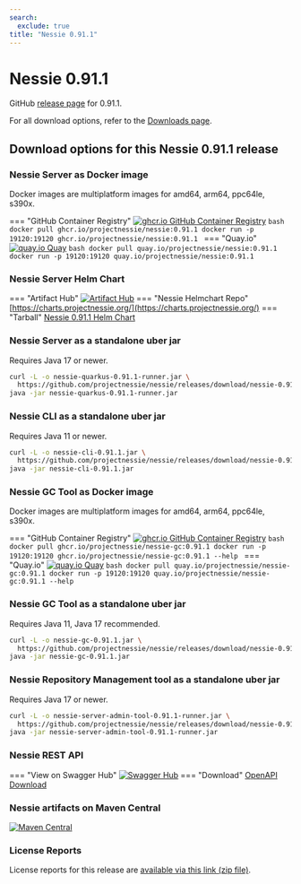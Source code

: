 ```yaml
---
search:
  exclude: true
title: "Nessie 0.91.1"
---
```


# Nessie 0.91.1

GitHub [release page](https://github.com/projectnessie/nessie/releases/tag/nessie-0.91.1) for 0.91.1.

For all download options, refer to the [Downloads page](../downloads/index.md).


## Download options for this Nessie 0.91.1 release

### Nessie Server as Docker image

Docker images are multiplatform images for amd64, arm64, ppc64le, s390x.

=== "GitHub Container Registry"
    [![ghcr.io GitHub Container Registry](https://img.shields.io/maven-central/v/org.projectnessie.nessie/nessie?label=quay.io+Docker&logo=docker&color=3f6ec6&style=for-the-badge&logoColor=white)](https://ghcr.io/projectnessie/nessie)
    ```bash
    docker pull ghcr.io/projectnessie/nessie:0.91.1
    docker run -p 19120:19120 ghcr.io/projectnessie/nessie:0.91.1
    ```
=== "Quay.io"
    [![quay.io Quay](https://img.shields.io/maven-central/v/org.projectnessie.nessie/nessie?label=quay.io+Docker&logo=docker&color=3f6ec6&style=for-the-badge&logoColor=white)](https://quay.io/repository/projectnessie/nessie?tab=tags)
    ```bash
    docker pull quay.io/projectnessie/nessie:0.91.1
    docker run -p 19120:19120 quay.io/projectnessie/nessie:0.91.1
    ```

### Nessie Server Helm Chart

=== "Artifact Hub"
    [![Artifact Hub](https://img.shields.io/endpoint?url=https://artifacthub.io/badge/repository/nessie&color=3f6ec6&labelColor=&style=for-the-badge&logoColor=white)](https://artifacthub.io/packages/search?repo=nessie)
=== "Nessie Helmchart Repo"
    [https://charts.projectnessie.org/](https://charts.projectnessie.org/)
=== "Tarball"
    [Nessie 0.91.1 Helm Chart](https://github.com/projectnessie/nessie/releases/download/nessie-0.91.1/nessie-helm-0.91.1.tgz)

### Nessie Server as a standalone uber jar

Requires Java 17 or newer.

```bash
curl -L -o nessie-quarkus-0.91.1-runner.jar \
  https://github.com/projectnessie/nessie/releases/download/nessie-0.91.1/nessie-quarkus-0.91.1-runner.jar
java -jar nessie-quarkus-0.91.1-runner.jar
```

### Nessie CLI as a standalone uber jar

Requires Java 11 or newer.

```bash
curl -L -o nessie-cli-0.91.1.jar \
  https://github.com/projectnessie/nessie/releases/download/nessie-0.91.1/nessie-cli-0.91.1.jar
java -jar nessie-cli-0.91.1.jar
```

### Nessie GC Tool as Docker image

Docker images are multiplatform images for amd64, arm64, ppc64le, s390x.

=== "GitHub Container Registry"
    [![ghcr.io GitHub Container Registry](https://img.shields.io/maven-central/v/org.projectnessie.nessie/nessie?label=ghcr.io+Docker&logo=docker&color=3f6ec6&style=for-the-badge&logoColor=white)](https://github.com/projectnessie/nessie/pkgs/container/nessie-gc)
    ```bash
    docker pull ghcr.io/projectnessie/nessie-gc:0.91.1
    docker run -p 19120:19120 ghcr.io/projectnessie/nessie-gc:0.91.1 --help
    ```
=== "Quay.io"
    [![quay.io Quay](https://img.shields.io/maven-central/v/org.projectnessie.nessie/nessie?label=quay.io+Docker&logo=docker&color=3f6ec6&style=for-the-badge&logoColor=white)](https://quay.io/repository/projectnessie/nessie-gc?tab=tags)
    ```bash
    docker pull quay.io/projectnessie/nessie-gc:0.91.1
    docker run -p 19120:19120 quay.io/projectnessie/nessie-gc:0.91.1 --help
    ```

### Nessie GC Tool as a standalone uber jar

Requires Java 11, Java 17 recommended.

```bash
curl -L -o nessie-gc-0.91.1.jar \
  https://github.com/projectnessie/nessie/releases/download/nessie-0.91.1/nessie-gc-0.91.1.jar
java -jar nessie-gc-0.91.1.jar
```

### Nessie Repository Management tool as a standalone uber jar

Requires Java 17 or newer.

```bash
curl -L -o nessie-server-admin-tool-0.91.1-runner.jar \
  https://github.com/projectnessie/nessie/releases/download/nessie-0.91.1/nessie-server-admin-tool-0.91.1-runner.jar
java -jar nessie-server-admin-tool-0.91.1-runner.jar
```

### Nessie REST API

=== "View on Swagger Hub"
    [![Swagger Hub](https://img.shields.io/badge/swagger%20hub-nessie-3f6ec6?style=for-the-badge&logo=swagger&link=https%3A%2F%2Fapp.swaggerhub.com%2Fapis%2Fprojectnessie%2Fnessie)](https://app.swaggerhub.com/apis/projectnessie/nessie/0.91.1)
=== "Download"
    [OpenAPI Download](https://github.com/projectnessie/nessie/releases/download/nessie-0.91.1/nessie-openapi-0.91.1.yaml)

### Nessie artifacts on Maven Central

[![Maven Central](https://img.shields.io/maven-central/v/org.projectnessie.nessie/nessie?label=Maven%20Central&logo=apachemaven&color=3f6ec6&style=for-the-badge&logoColor=white)](https://search.maven.org/artifact/org.projectnessie.nessie/nessie)

### License Reports

License reports for this release are [available via this link (zip file)](https://github.com/projectnessie/nessie/releases/download/nessie-0.91.1/nessie-aggregated-license-report-0.91.1.zip).
